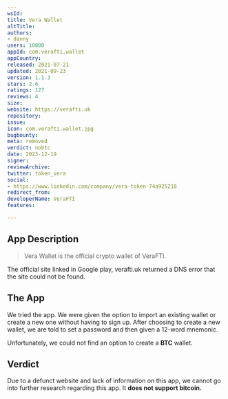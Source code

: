 ```yaml
---
wsId: 
title: Vera Wallet
altTitle: 
authors:
- danny
users: 10000
appId: com.verafti.wallet
appCountry: 
released: 2021-07-21
updated: 2021-09-23
version: 1.1.3
stars: 2.6
ratings: 127
reviews: 4
size: 
website: https://verafti.uk
repository: 
issue: 
icon: com.verafti.wallet.jpg
bugbounty: 
meta: removed
verdict: nobtc
date: 2023-12-19
signer: 
reviewArchive: 
twitter: token_vera
social:
- https://www.linkedin.com/company/vera-token-74a925218
redirect_from: 
developerName: VeraFTI
features: 

---
```


## App Description
> Vera Wallet is the official crypto wallet of VeraFTI. 

The official site linked in Google play, verafti.uk returned a DNS error that the site could not be found.

## The App
We tried the app. We were given the option to import an existing wallet or create a new one without having to sign up. After choosing to create a new wallet, we are told to set a password and then given a 12-word mnemonic.

Unfortunately, we could not find an option to create a **BTC** wallet.

## Verdict
Due to a defunct website and lack of information on this app, we cannot go into further research regarding this app. It **does not support bitcoin.**
